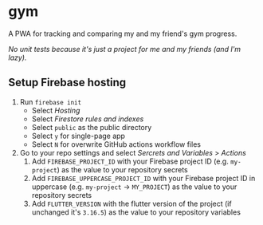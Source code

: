 # gym

A PWA for tracking and comparing my and my friend's gym progress.

_No unit tests because it's just a project for me and my friends (and I'm lazy)._

## Setup Firebase hosting

1. Run `firebase init`
   - Select _Hosting_
   - Select _Firestore rules and indexes_
   - Select `public` as the public directory
   - Select `y` for single-page app
   - Select `N` for overwrite GitHub actions workflow files
2. Go to your repo settings and select _Sercrets and Variables_ > _Actions_
   1. Add `FIREBASE_PROJECT_ID` with your Firebase project ID (e.g. `my-project`) as the value to your repository secrets
   2. Add `FIREBASE_UPPERCASE_PROJECT_ID` with your Firebase project ID in uppercase (e.g. `my-project` → `MY_PROJECT`) as the value to your repository secrets
   3. Add `FLUTTER_VERSION` with the flutter version of the project (if unchanged it's `3.16.5`) as the value to your repository variables
